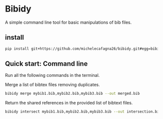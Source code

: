 # Bibidy
A simple command line tool for basic manipulations of bib files.

## install

```bash
pip install git+https://github.com/michelecafagna26/bibidy.git#egg=bibidy
```

## Quick start: Command line
Run all the following commands in the terminal.

Merge a list of bibtex files removing duplicates.
```bash
bibidy merge mybib1.bib,mybib2.bib,mybib3.bib --out merged.bib
```

Return the shared references in the provided list of bibtext files.
```bash
bibidy intersect mybib1.bib,mybib2.bib,mybib3.bib --out intersection.bib
```
